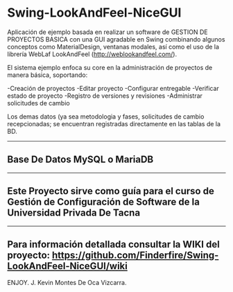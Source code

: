 # Swing-LookAndFeel-NiceGUI
Aplicación de ejemplo basada en realizar un software de GESTION DE PROYECTOS BASICA con una GUI agradable en Swing combinando algunos conceptos como MaterialDesign, ventanas modales, así como el uso de la librería WebLaf LookAndFeel (http://weblookandfeel.com/). 

El sistema ejemplo enfoca su core en la administración de proyectos de manera básica, soportando:

  -Creación de proyectos
  -Editar proyecto
  -Configurar entregable
  -Verificar estado de proyecto
  -Registro de versiones y revisiones
  -Administrar solicitudes de cambio


Los demas datos (ya sea metodologia y fases, solicitudes de cambio recepcionadas; se encuentran registradas directamente en las
tablas de la BD.

------------------------------
Base De Datos MySQL o MariaDB
------------------------------

------------------------------
Este Proyecto sirve como guía para el curso de Gestión de Configuración de Software de la Universidad Privada De Tacna
------------------------------

------------------------------
Para información detallada consultar la WIKI del proyecto:
https://github.com/Finderfire/Swing-LookAndFeel-NiceGUI/wiki
------------------------------

ENJOY.
J. Kevin Montes De Oca Vizcarra.

